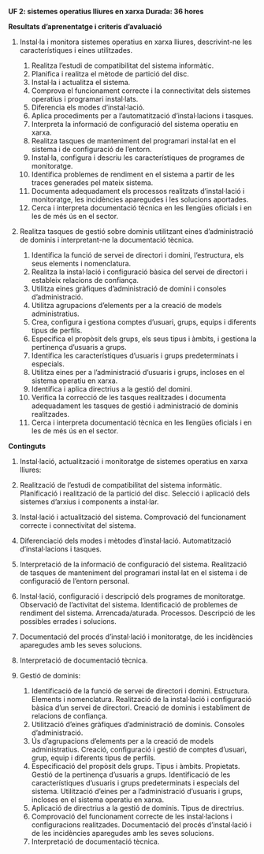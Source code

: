 **UF 2: sistemes operatius lliures en xarxa
Durada: 36 hores**

**Resultats d’aprenentatge i criteris d’avaluació**

1. Instal·la i monitora sistemes operatius en xarxa lliures, descrivint-ne les característiques i eines utilitzades.
   1. Realitza l’estudi de compatibilitat del sistema informàtic.
   2. Planifica i realitza el mètode de partició del disc.
   3. Instal·la i actualitza el sistema.
   4. Comprova el funcionament correcte i la connectivitat dels sistemes operatius i programari instal·lats.
   5. Diferencia els modes d’instal·lació.
   6. Aplica procediments per a l’automatització d’instal·lacions i tasques.
   7. Interpreta la informació de configuració del sistema operatiu en xarxa.
   8. Realitza tasques de manteniment del programari instal·lat en el sistema i de configuració de l’entorn.
   9. Instal·la, configura i descriu les característiques de programes de monitoratge.
   10. Identifica problemes de rendiment en el sistema a partir de les traces generades pel mateix sistema.
   11. Documenta adequadament els processos realitzats d’instal·lació i monitoratge, les incidències aparegudes i les solucions aportades.
   12. Cerca i interpreta documentació tècnica en les llengües oficials i en les de més ús en el sector.
   
2. Realitza tasques de gestió sobre dominis utilitzant eines d’administració de dominis i interpretant-ne la documentació tècnica.
   1. Identifica la funció de servei de directori i domini, l’estructura, els seus elements i nomenclatura.
   2. Realitza la instal·lació i configuració bàsica del servei de directori i estableix relacions de confiança.
   3. Utilitza eines gràfiques d’administració de domini i consoles d’administració.
   4. Utilitza agrupacions d’elements per a la creació de models administratius.
   5. Crea, configura i gestiona comptes d’usuari, grups, equips i diferents tipus de perfils.
   6. Especifica el propòsit dels grups, els seus tipus i àmbits, i gestiona la pertinença d’usuaris a grups.
   7. Identifica les característiques d’usuaris i grups predeterminats i especials.
   8. Utilitza eines per a l’administració d’usuaris i grups, incloses en el sistema operatiu en xarxa.
   9. Identifica i aplica directrius a la gestió del domini.
   10. Verifica la correcció de les tasques realitzades i documenta adequadament les tasques de gestió i administració de dominis realitzades.
   11. Cerca i interpreta documentació tècnica en les llengües oficials i en les de més ús en el sector.

**Continguts**

1. Instal·lació, actualització i monitoratge de sistemes operatius en xarxa lliures:

  1. Realització de l’estudi de compatibilitat del sistema informàtic. Planificació i realització de la partició del disc. Selecció i aplicació dels sistemes d’arxius i components a instal·lar.
  2. Instal·lació i actualització del sistema. Comprovació del funcionament correcte i connectivitat del sistema.
  3. Diferenciació dels modes i mètodes d’instal·lació. Automatització d’instal·lacions i tasques.
  4. Interpretació de la informació de configuració del sistema. Realització de tasques de manteniment del programari instal·lat en el sistema i de configuració de l’entorn personal.
  5. Instal·lació, configuració i descripció dels programes de monitoratge. Observació de l’activitat del sistema. Identificació de problemes de rendiment del sistema. Arrencada/aturada. Processos. Descripció de les possibles errades i solucions.
  6. Documentació del procés d’instal·lació i monitoratge, de les incidències aparegudes amb les seves solucions.
  7. Interpretació de documentació tècnica.

2. Gestió de dominis:

   1. Identificació de la funció de servei de directori i domini. Estructura. Elements i nomenclatura. Realització de la instal·lació i configuració bàsica d’un servei de directori. Creació de dominis i establiment de relacions de confiança.
   2. Utilització d’eines gràfiques d’administració de dominis. Consoles d’administració.
   3. Ús d’agrupacions d’elements per a la creació de models administratius. Creació, configuració i gestió de comptes d’usuari, grup, equip i diferents tipus de perfils.
   4. Especificació del propòsit dels grups. Tipus i àmbits. Propietats. Gestió de la pertinença d’usuaris a grups. Identificació de les característiques d’usuaris i grups predeterminats i especials del sistema. Utilització d’eines per a l’administració d’usuaris i grups, incloses en el sistema operatiu en xarxa.
   5. Aplicació de directrius a la gestió de dominis. Tipus de directrius.
   6. Comprovació del funcionament correcte de les instal·lacions i configuracions realitzades. Documentació del procés d’instal·lació i de les incidències aparegudes amb les seves solucions.
   7. Interpretació de documentació tècnica.
